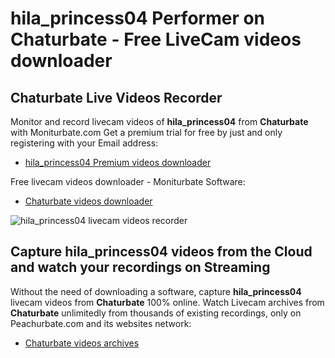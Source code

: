 # hila_princess04 Performer on Chaturbate - Free LiveCam videos downloader

## Chaturbate Live Videos Recorder

Monitor and record livecam videos of **hila_princess04** from **Chaturbate** with Moniturbate.com
Get a premium trial for free by just and only registering with your Email address:
* [hila_princess04 Premium videos downloader](https://moniturbate.com/request-demo-licence-key.html)

Free livecam videos downloader - Moniturbate Software:
* [Chaturbate videos downloader](https://moniturbate.com/moniturbate-download-software.html)

![hila_princess04 livecam videos recorder](https://peachurnet.com/templates/moniturbate-software.png)


## Capture hila_princess04 videos from the Cloud and watch your recordings on Streaming

Without the need of downloading a software, capture **hila_princess04** livecam videos from **Chaturbate** 100% online.
Watch Livecam archives from **Chaturbate** unlimitedly from thousands of existing recordings, only on Peachurbate.com and its websites network:
* [Chaturbate videos archives](https://peachurnet.com/)
